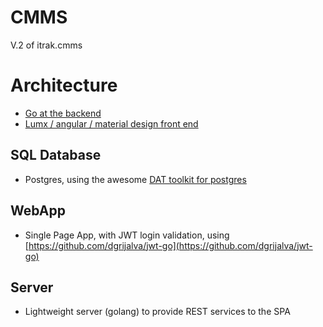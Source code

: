 # CMMS

V.2 of itrak.cmms


# Architecture

- [Go at the backend](http://golang.org/)
- [Lumx / angular / material design front end](https://github.com/lumapps/lumX)

## SQL Database

- Postgres, using the awesome [DAT toolkit for postgres](https://github.com/mgutz/dat)

## WebApp

- Single Page App, with JWT login validation, using [https://github.com/dgrijalva/jwt-go](https://github.com/dgrijalva/jwt-go)

## Server

- Lightweight server (golang) to provide REST services to the SPA
